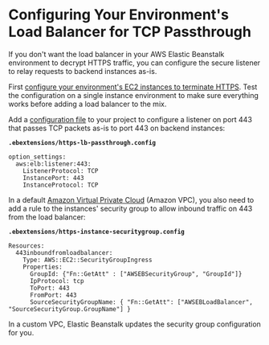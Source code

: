 # Configuring Your Environment's Load Balancer for TCP Passthrough<a name="https-tcp-passthrough"></a>

If you don't want the load balancer in your AWS Elastic Beanstalk environment to decrypt HTTPS traffic, you can configure the secure listener to relay requests to backend instances as\-is\.

First [configure your environment's EC2 instances to terminate HTTPS](https-singleinstance.md)\. Test the configuration on a single instance environment to make sure everything works before adding a load balancer to the mix\.

Add a [configuration file](ebextensions.md) to your project to configure a listener on port 443 that passes TCP packets as\-is to port 443 on backend instances:

**`.ebextensions/https-lb-passthrough.config`**

```
option_settings:
  aws:elb:listener:443:
    ListenerProtocol: TCP
    InstancePort: 443
    InstanceProtocol: TCP
```

In a default [Amazon Virtual Private Cloud](https://docs.aws.amazon.com/vpc/latest/userguide/) \(Amazon VPC\), you also need to add a rule to the instances' security group to allow inbound traffic on 443 from the load balancer:

**`.ebextensions/https-instance-securitygroup.config`**

```
Resources:
  443inboundfromloadbalancer:
    Type: AWS::EC2::SecurityGroupIngress
    Properties:
      GroupId: {"Fn::GetAtt" : ["AWSEBSecurityGroup", "GroupId"]}
      IpProtocol: tcp
      ToPort: 443
      FromPort: 443
      SourceSecurityGroupName: { "Fn::GetAtt": ["AWSEBLoadBalancer", "SourceSecurityGroup.GroupName"] }
```

In a custom VPC, Elastic Beanstalk updates the security group configuration for you\.